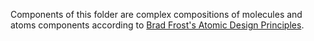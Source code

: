Components of this folder are complex compositions of molecules and atoms components according to [Brad Frost's Atomic Design Principles](https://atomicdesign.bradfrost.com/chapter-2/#organisms). 
